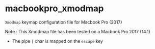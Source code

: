 # macbookpro_xmodmap
`Xmodmap` keymap configuration file for Macbook Pro (2017)

Note : This Xmodmap file has been tested on a Macbook Pro 2017 (14.1)

- The pipe `|` char is mapped on the `escape` key

